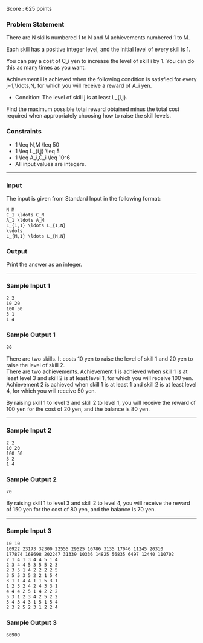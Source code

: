 Score : 625 points

### Problem Statement

There are N skills numbered 1 to N and M achievements numbered 1 to M.

Each skill has a positive integer level, and the initial level of every skill is 1.

You can pay a cost of C\_i yen to increase the level of skill i by 1. You can do this as many times as you want.

Achievement i is achieved when the following condition is satisfied for every j=1,\ldots,N, for which you will receive a reward of A\_i yen.

* Condition: The level of skill j is at least L\_{i,j}.

Find the maximum possible total reward obtained minus the total cost required when appropriately choosing how to raise the skill levels.

### Constraints

* 1 \leq N,M \leq 50
* 1 \leq L\_{i,j} \leq 5
* 1 \leq A\_i,C\_i \leq 10^6
* All input values are integers.

---

### Input

The input is given from Standard Input in the following format:

```
N M
C_1 \ldots C_N
A_1 \ldots A_M
L_{1,1} \ldots L_{1,N}
\vdots
L_{M,1} \ldots L_{M,N}
```

### Output

Print the answer as an integer.

---

### Sample Input 1

```
2 2
10 20
100 50
3 1
1 4
```

### Sample Output 1

```
80
```

There are two skills. It costs 10 yen to raise the level of skill 1 and 20 yen to raise the level of skill 2.  
There are two achievements.
Achievement 1 is achieved when skill 1 is at least level 3 and skill 2 is at least level 1, for which you will receive 100 yen.
Achievement 2 is achieved when skill 1 is at least 1 and skill 2 is at least level 4, for which you will receive 50 yen.

By raising skill 1 to level 3 and skill 2 to level 1, you will receive the reward of 100 yen for the cost of 20 yen, and the balance is 80 yen.

---

### Sample Input 2

```
2 2
10 20
100 50
3 2
1 4
```

### Sample Output 2

```
70
```

By raising skill 1 to level 3 and skill 2 to level 4, you will receive the reward of 150 yen for the cost of 80 yen, and the balance is 70 yen.

---

### Sample Input 3

```
10 10
10922 23173 32300 22555 29525 16786 3135 17046 11245 20310
177874 168698 202247 31339 10336 14825 56835 6497 12440 110702
2 1 4 1 3 4 4 5 1 4
2 3 4 4 5 3 5 5 2 3
2 3 5 1 4 2 2 2 2 5
3 5 5 3 5 2 2 1 5 4
3 1 1 4 4 1 1 5 3 1
1 2 3 2 4 2 4 3 3 1
4 4 4 2 5 1 4 2 2 2
5 3 1 2 3 4 2 5 2 2
5 4 3 4 3 1 5 1 5 4
2 3 2 5 2 3 1 2 2 4
```

### Sample Output 3

```
66900
```